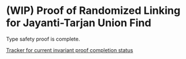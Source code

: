 # (WIP) Proof of Randomized Linking for Jayanti-Tarjan Union Find

Type safety proof is complete.

[Tracker for current invariant proof completion status](https://docs.google.com/spreadsheets/d/1Yqtq38Lc4a2_2oYHtgnZmo03U00SsDBCwdSBlB6LxvI/edit?usp=sharing)
